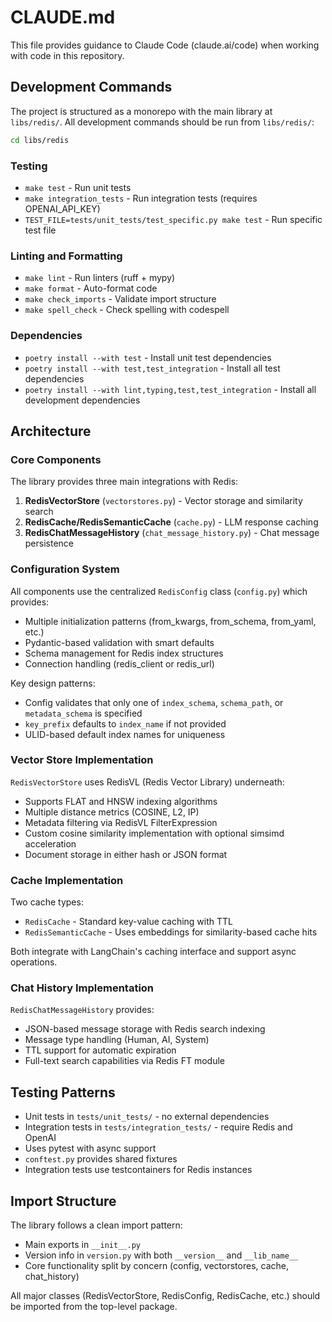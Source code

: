 # CLAUDE.md

This file provides guidance to Claude Code (claude.ai/code) when working with code in this repository.

## Development Commands

The project is structured as a monorepo with the main library at `libs/redis/`. All development commands should be run from `libs/redis/`:

```bash
cd libs/redis
```

### Testing
- `make test` - Run unit tests
- `make integration_tests` - Run integration tests (requires OPENAI_API_KEY)
- `TEST_FILE=tests/unit_tests/test_specific.py make test` - Run specific test file

### Linting and Formatting
- `make lint` - Run linters (ruff + mypy)
- `make format` - Auto-format code
- `make check_imports` - Validate import structure
- `make spell_check` - Check spelling with codespell

### Dependencies
- `poetry install --with test` - Install unit test dependencies
- `poetry install --with test,test_integration` - Install all test dependencies
- `poetry install --with lint,typing,test,test_integration` - Install all development dependencies

## Architecture

### Core Components

The library provides three main integrations with Redis:

1. **RedisVectorStore** (`vectorstores.py`) - Vector storage and similarity search
2. **RedisCache/RedisSemanticCache** (`cache.py`) - LLM response caching
3. **RedisChatMessageHistory** (`chat_message_history.py`) - Chat message persistence

### Configuration System

All components use the centralized `RedisConfig` class (`config.py`) which provides:
- Multiple initialization patterns (from_kwargs, from_schema, from_yaml, etc.)
- Pydantic-based validation with smart defaults
- Schema management for Redis index structures
- Connection handling (redis_client or redis_url)

Key design patterns:
- Config validates that only one of `index_schema`, `schema_path`, or `metadata_schema` is specified
- `key_prefix` defaults to `index_name` if not provided
- ULID-based default index names for uniqueness

### Vector Store Implementation

`RedisVectorStore` uses RedisVL (Redis Vector Library) underneath:
- Supports FLAT and HNSW indexing algorithms
- Multiple distance metrics (COSINE, L2, IP)
- Metadata filtering via RedisVL FilterExpression
- Custom cosine similarity implementation with optional simsimd acceleration
- Document storage in either hash or JSON format

### Cache Implementation

Two cache types:
- `RedisCache` - Standard key-value caching with TTL
- `RedisSemanticCache` - Uses embeddings for similarity-based cache hits

Both integrate with LangChain's caching interface and support async operations.

### Chat History Implementation

`RedisChatMessageHistory` provides:
- JSON-based message storage with Redis search indexing
- Message type handling (Human, AI, System)
- TTL support for automatic expiration
- Full-text search capabilities via Redis FT module

## Testing Patterns

- Unit tests in `tests/unit_tests/` - no external dependencies
- Integration tests in `tests/integration_tests/` - require Redis and OpenAI
- Uses pytest with async support
- `conftest.py` provides shared fixtures
- Integration tests use testcontainers for Redis instances

## Import Structure

The library follows a clean import pattern:
- Main exports in `__init__.py`
- Version info in `version.py` with both `__version__` and `__lib_name__`
- Core functionality split by concern (config, vectorstores, cache, chat_history)

All major classes (RedisVectorStore, RedisConfig, RedisCache, etc.) should be imported from the top-level package.